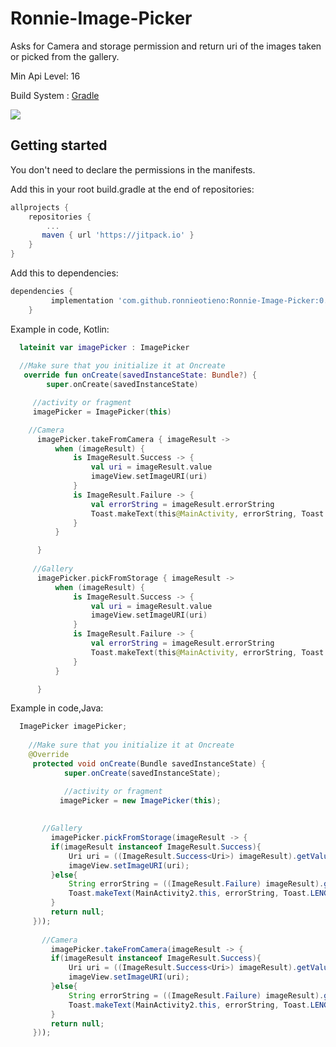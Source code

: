  # Ronnie-Image-Picker

Asks for Camera and storage permission and return uri of the images taken or picked from the gallery.

Min Api Level: 16

Build System : [Gradle](https://gradle.org/)

 [![](https://jitpack.io/v/ronnieotieno/Ronnie-Image-Picker.svg)](https://jitpack.io/#ronnieotieno/Ronnie-Image-Picker)

## Getting started

You don't need to declare the permissions in the manifests.

Add this in your root build.gradle at the end of repositories:

```groovy
allprojects {
    repositories {
        ...
       maven { url 'https://jitpack.io' }
    }
}
```
Add this to dependencies:

```groovy
dependencies {
	     implementation 'com.github.ronnieotieno:Ronnie-Image-Picker:0.7.0' //Add latest version
	}
```
Example in code, Kotlin:

```kotlin
  lateinit var imagePicker : ImagePicker
  
  //Make sure that you initialize it at Oncreate
   override fun onCreate(savedInstanceState: Bundle?) {
        super.onCreate(savedInstanceState)

	 //activity or fragment
	 imagePicker = ImagePicker(this)

    //Camera
      imagePicker.takeFromCamera { imageResult ->
          when (imageResult) {
              is ImageResult.Success -> {
                  val uri = imageResult.value
                  imageView.setImageURI(uri)
              }
              is ImageResult.Failure -> {
                  val errorString = imageResult.errorString
                  Toast.makeText(this@MainActivity, errorString, Toast.LENGTH_LONG).show()
              }
          }

      }
     
     //Gallery
      imagePicker.pickFromStorage { imageResult ->
          when (imageResult) {
              is ImageResult.Success -> {
                  val uri = imageResult.value
                  imageView.setImageURI(uri)
              }
              is ImageResult.Failure -> {
                  val errorString = imageResult.errorString
                  Toast.makeText(this@MainActivity, errorString, Toast.LENGTH_LONG).show()
              }
          }

      }
```
Example in code,Java:

```java
  ImagePicker imagePicker;
    
    //Make sure that you initialize it at Oncreate
    @Override
     protected void onCreate(Bundle savedInstanceState) {
            super.onCreate(savedInstanceState);

            //activity or fragment
           imagePicker = new ImagePicker(this);
           
       
       //Gallery
         imagePicker.pickFromStorage(imageResult -> {
         if(imageResult instanceof ImageResult.Success){
             Uri uri = ((ImageResult.Success<Uri>) imageResult).getValue();
             imageView.setImageURI(uri);
         }else{
             String errorString = ((ImageResult.Failure) imageResult).getErrorString();
             Toast.makeText(MainActivity2.this, errorString, Toast.LENGTH_LONG).show();
         }
         return null;
     }));
        
       //Camera
         imagePicker.takeFromCamera(imageResult -> {
         if(imageResult instanceof ImageResult.Success){
             Uri uri = ((ImageResult.Success<Uri>) imageResult).getValue();
             imageView.setImageURI(uri);
         }else{
             String errorString = ((ImageResult.Failure) imageResult).getErrorString();
             Toast.makeText(MainActivity2.this, errorString, Toast.LENGTH_LONG).show();
         }
         return null;
     }));

```
